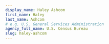 ```yaml
---
display_name: Haley Ashcom
first_name: Haley
last_name: Ashcom
# e.g. U.S. General Services Administration
agency_full_name: U.S. Census Bureau
slug: haley-ashcom
---
```

